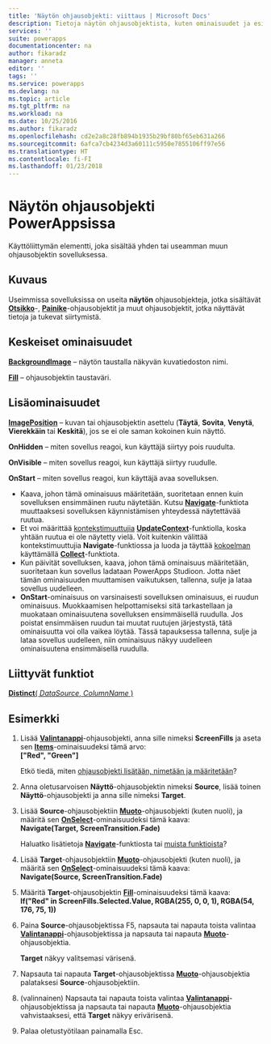 ```yaml
---
title: 'Näytön ohjausobjekti: viittaus | Microsoft Docs'
description: Tietoja näytön ohjausobjektista, kuten ominaisuudet ja esimerkkejä
services: ''
suite: powerapps
documentationcenter: na
author: fikaradz
manager: anneta
editor: ''
tags: ''
ms.service: powerapps
ms.devlang: na
ms.topic: article
ms.tgt_pltfrm: na
ms.workload: na
ms.date: 10/25/2016
ms.author: fikaradz
ms.openlocfilehash: cd2e2a8c28fb894b1935b29bf80bf65eb631a266
ms.sourcegitcommit: 6afca7cb4234d3a60111c5950e7855106ff97e56
ms.translationtype: HT
ms.contentlocale: fi-FI
ms.lasthandoff: 01/23/2018
---
```

# <a name="screen-control-in-powerapps"></a>Näytön ohjausobjekti PowerAppsissa
Käyttöliittymän elementti, joka sisältää yhden tai useamman muun ohjausobjektin sovelluksessa.

## <a name="description"></a>Kuvaus
Useimmissa sovelluksissa on useita **näytön** ohjausobjekteja, jotka sisältävät **[Otsikko](control-text-box.md)**-, **[Painike](control-button.md)**-ohjausobjektit ja muut ohjausobjektit, jotka näyttävät tietoja ja tukevat siirtymistä.

## <a name="key-properties"></a>Keskeiset ominaisuudet
**[BackgroundImage](properties-visual.md)** – näytön taustalla näkyvän kuvatiedoston nimi.

**[Fill](properties-color-border.md)** – ohjausobjektin taustaväri.

## <a name="additional-properties"></a>Lisäominaisuudet
**[ImagePosition](properties-visual.md)** – kuvan tai ohjausobjektin asettelu (**Täytä**, **Sovita**, **Venytä**, **Vierekkäin** tai **Keskitä**), jos se ei ole saman kokoinen kuin näyttö.

**OnHidden** – miten sovellus reagoi, kun käyttäjä siirtyy pois ruudulta.

**OnVisible** – miten sovellus reagoi, kun käyttäjä siirtyy ruudulle.

**OnStart** – miten sovellus reagoi, kun käyttäjä avaa sovelluksen.

* Kaava, johon tämä ominaisuus määritetään, suoritetaan ennen kuin sovelluksen ensimmäinen ruutu näytetään. Kutsu [**Navigate**](../functions/function-navigate.md)-funktiota muuttaaksesi sovelluksen käynnistämisen yhteydessä näytettävää ruutua.
* Et voi määrittää [kontekstimuuttujia](../working-with-variables.md) [**UpdateContext**](../functions/function-updatecontext.md)-funktiolla, koska yhtään ruutua ei ole näytetty vielä. Voit kuitenkin välittää kontekstimuuttujia **Navigate**-funktiossa ja luoda ja täyttää [kokoelman](../working-with-variables.md) käyttämällä [**Collect**](../functions/function-clear-collect-clearcollect.md)-funktiota.
* Kun päivität sovelluksen, kaava, johon tämä ominaisuus määritetään, suoritetaan kun sovellus ladataan PowerApps Studioon. Jotta näet tämän ominaisuuden muuttamisen vaikutuksen, tallenna, sulje ja lataa sovellus uudelleen.
* **OnStart**-ominaisuus on varsinaisesti sovelluksen ominaisuus, ei ruudun ominaisuus. Muokkaamisen helpottamiseksi sitä tarkastellaan ja muokataan ominaisuutena sovelluksen ensimmäisellä ruudulla. Jos poistat ensimmäisen ruudun tai muutat ruutujen järjestystä, tätä ominaisuutta voi olla vaikea löytää. Tässä tapauksessa tallenna, sulje ja lataa sovellus uudelleen, niin ominaisuus näkyy uudelleen ominaisuutena ensimmäisellä ruudulla.

## <a name="related-functions"></a>Liittyvät funktiot
[**Distinct**( *DataSource*, *ColumnName* )](../functions/function-distinct.md)

## <a name="example"></a>Esimerkki
1. Lisää **[Valintanappi](control-radio.md)**-ohjausobjekti, anna sille nimeksi **ScreenFills** ja aseta sen **[Items](properties-core.md)**-ominaisuudeksi tämä arvo:<br>
   **["Red", "Green"]**
   
    Etkö tiedä, miten [ohjausobjekti lisätään, nimetään ja määritetään](../add-configure-controls.md)?
2. Anna oletusarvoisen **Näyttö**-ohjausobjektin nimeksi **Source**, lisää toinen **Näyttö**-ohjausobjekti ja anna sille nimeksi **Target**.
3. Lisää **Source**-ohjausobjektiin **[Muoto](control-shapes-icons.md)**-ohjausobjekti (kuten nuoli), ja määritä sen **[OnSelect](properties-core.md)**-ominaisuudeksi tämä kaava:<br>
   **Navigate(Target, ScreenTransition.Fade)**
   
    Haluatko lisätietoja **[Navigate](../functions/function-navigate.md)**-funktiosta tai [muista funktioista](../formula-reference.md)?
4. Lisää **Target**-ohjausobjektiin **[Muoto](control-shapes-icons.md)**-ohjausobjekti (kuten nuoli), ja määritä sen **[OnSelect](properties-core.md)**-ominaisuudeksi tämä kaava:<br>
   **Navigate(Source, ScreenTransition.Fade)**
5. Määritä **Target**-ohjausobjektin **[Fill](properties-color-border.md)**-ominaisuudeksi tämä kaava:<br>
   **If("Red" in ScreenFills.Selected.Value, RGBA(255, 0, 0, 1), RGBA(54, 176, 75, 1))**
6. Paina **Source**-ohjausobjektissa F5, napsauta tai napauta toista valintaa **[Valintanappi](control-radio.md)**-ohjausobjektissa ja napsauta tai napauta **[Muoto](control-shapes-icons.md)**-ohjausobjektia.
   
    **Target** näkyy valitsemasi värisenä.
7. Napsauta tai napauta **Target**-ohjausobjektissa **[Muoto](control-shapes-icons.md)**-ohjausobjektia palataksesi **Source**-ohjausobjektiin.
8. (valinnainen) Napsauta tai napauta toista valintaa **[Valintanappi](control-radio.md)**-ohjausobjektissa ja napsauta tai napauta **[Muoto](control-shapes-icons.md)**-ohjausobjektia vahvistaaksesi, että **Target** näkyy erivärisenä.
9. Palaa oletustyötilaan painamalla Esc.

